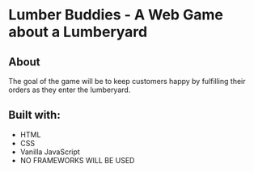 # Lumber Buddies - A Web Game about a Lumberyard

## About
The goal of the game will be to  keep customers happy by fulfilling their orders as they enter the lumberyard.

## Built with:
* HTML
* CSS
* Vanilla JavaScript
* NO FRAMEWORKS WILL BE USED